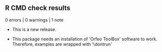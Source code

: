 ## R CMD check results

0 errors | 0 warnings | 1 note

* This is a new release.

* This package needs an installation of 'Orfeo ToolBox' software to work. Therefore, examples are wrapped with '\dontrun'
